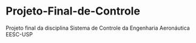# Projeto-Final-de-Controle
Projeto final da disciplina Sistema de Controle da Engenharia Aeronáutica EESC-USP
